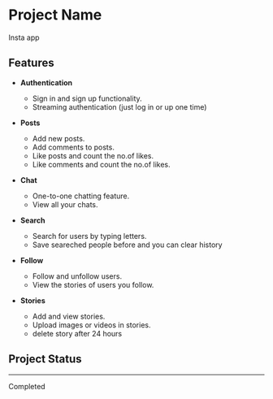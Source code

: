 # Project Name

Insta app

## Features

- **Authentication**
  - Sign in and sign up functionality.
  - Streaming authentication (just log in or up one time)
- **Posts**
  - Add new posts.
  - Add comments to posts.
  - Like posts and count the no.of likes.
  - Like comments and count the no.of likes.
- **Chat**
  - One-to-one chatting feature.
  - View all your chats.
- **Search**
  - Search for users by typing letters.
  - Save seareched people before and you can clear history
- **Follow**
  - Follow and unfollow users.
  - View the stories of users you follow.

- **Stories**
  - Add and view stories.
  - Upload images or videos in stories.
  - delete story after 24 hours

</ul><h2>Project Status</h2>
<hr><p>Completed</p>
